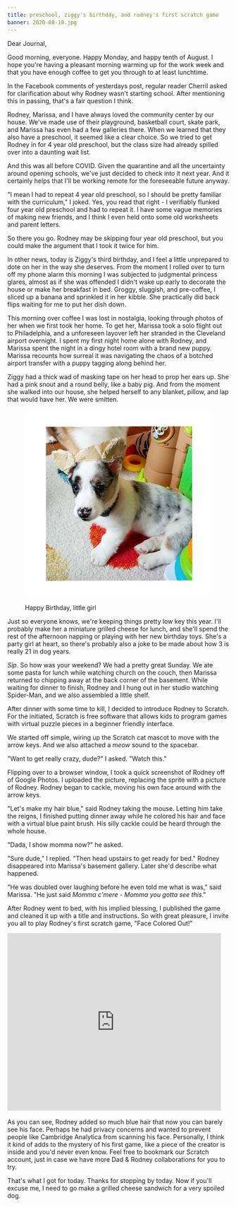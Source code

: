 ```yaml
---
title: preschool, ziggy's birthday, and rodney's first scratch game
banner: 2020-08-10.jpg
---
```


Dear Journal,

Good morning, everyone.  Happy Monday, and happy tenth of August.  I
hope you're having a pleasant morning warming up for the work week and
that you have enough coffee to get you through to at least lunchtime.

In the Facebook comments of yesterdays post, regular reader Cherril
asked for clarification about why Rodney wasn't starting school.
After mentioning this in passing, that's a fair question I think.

Rodney, Marissa, and I have always loved the community center by our
house.  We've made use of their playground, basketball court, skate
park, and Marissa has even had a few galleries there.  When we learned
that they also have a preschool, it seemed like a clear choice.  So we
tried to get Rodney in for 4 year old preschool, but the class size
had already spilled over into a daunting wait list.

And this was all before COVID.  Given the quarantine and all the
uncertainty around opening schools, we've just decided to check into
it next year.  And it certainly helps that I'll be working remote for
the foreseeable future anyway.

"I mean I had to repeat 4 year old preschool, so I should be pretty
familiar with the curriculum," I joked.  Yes, you read that right - I
verifiably flunked four year old preschool and had to repeat it.  I
have some vague memories of making new friends, and I think I even
held onto some old worksheets and parent letters.

So there you go.  Rodney may be skipping four year old preschool, but
you could make the argument that I took it twice for him.

In other news, today is Ziggy's third birthday, and I feel a little
unprepared to dote on her in the way she deserves.  From the moment I
rolled over to turn off my phone alarm this morning I was subjected to
judgmental princess glares, almost as if she was offended I didn't
wake up early to decorate the house or make her breakfast in bed.
Groggy, sluggish, and pre-coffee, I sliced up a banana and sprinkled
it in her kibble.  She practically did back flips waiting for me to
put her dish down.

This morning over coffee I was lost in nostalgia, looking through
photos of her when we first took her home.  To get her, Marissa took a
solo flight out to Philadelphia, and a unforeseen layover left her
stranded in the Cleveland airport overnight.  I spent my first night
home alone with Rodney, and Marissa spent the night in a dingy hotel
room with a brand new puppy.  Marissa recounts how surreal it was
navigating the chaos of a botched airport transfer with a puppy
tagging along behind her.

Ziggy had a thick wad of masking tape on her head to prop her ears up.
She had a pink snout and a round belly, like a baby pig.  And from the
moment she walked into our house, she helped herself to any blanket,
pillow, and lap that would have her.  We were smitten.

<figure>
  <a href="/images/peanut.jpg">
    <img alt="peanut" src="/images/peanut.jpg"/>
  </a>
  <figcaption>
    <p>Happy Birthday,
little girl</p>
  </figcaption>
</figure>

Just so everyone knows, we're keeping things pretty low key this year.
I'll probably make her a miniature grilled cheese for lunch, and
she'll spend the rest of the afternoon napping or playing with her new
birthday toys.  She's a party girl at heart, so there's probably also
a joke to be made about how 3 is really 21 in dog years.

_Sip_.  So how was your weekend?  We had a pretty great Sunday.  We
ate some pasta for lunch while watching church on the couch, then
Marissa returned to chipping away at the back corner of the basement.
While waiting for dinner to finish, Rodney and I hung out in her
studio watching Spider-Man, and we also assembled a little shelf.

After dinner with some time to kill, I decided to introduce Rodney to
Scratch.  For the initiated, Scratch is free software that allows kids
to program games with virtual puzzle pieces in a beginner friendly
interface.

We started off simple, wiring up the Scratch cat mascot to move with
the arrow keys.  And we also attached a _meow_ sound to the spacebar.

"Want to get really crazy, dude?" I asked.  "Watch this."

Flipping over to a browser window, I took a quick screenshot of Rodney
off of Google Photos.  I uploaded the picture, replacing the sprite
with a picture of Rodney.  Rodney began to cackle, moving his own face
around with the arrow keys.

"Let's make my hair blue," said Rodney taking the mouse.  Letting him
take the reigns, I finished putting dinner away while he colored his
hair and face with a virtual blue paint brush.  His silly cackle could
be heard through the whole house.

"Dada, I show momma now?" he asked.

"Sure dude," I replied.  "Then head upstairs to get ready for bed."
Rodney disappeared into Marissa's basement gallery.  Later she'd
describe what happened.

"He was doubled over laughing before he even told me what is was,"
said Marissa.  "He just said _Momma c'mere - Momma you gotta see
this_."

After Rodney went to bed, with his implied blessing, I published the
game and cleaned it up with a title and instructions.  So with great
pleasure, I invite you all to play Rodney's first scratch game, "Face
Colored Out!"

<iframe src="https://scratch.mit.edu/projects/416810503/embed" width="485" height="402" frameborder="0" scrolling="no" allowfullscreen></iframe>

As you can see, Rodney added so much blue hair that now you can barely
see his face.  Perhaps he had privacy concerns and wanted to prevent
people like Cambridge Analytica from scanning his face.  Personally, I
think it kind of adds to the mystery of his first game, like a piece
of the creator is inside and you'd never even know.  Feel free to
bookmark our Scratch account, just in case we have more Dad & Rodney
collaborations for you to try.

That's what I got for today.  Thanks for stopping by today.  Now if
you'll excuse me, I need to go make a grilled cheese sandwich for a
very spoiled dog.
